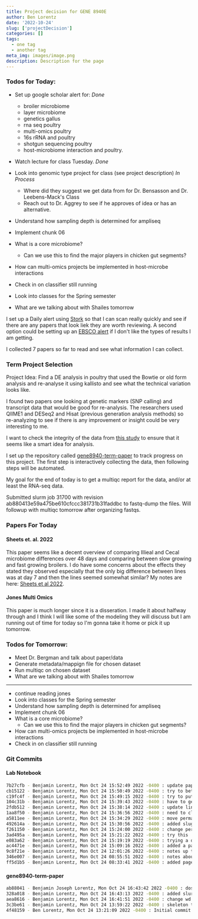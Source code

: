 ```yaml
---
title: Project decision for GENE 8940E
author: Ben Lorentz
date: '2022-10-24'
slug: ['projectDecision']
categories: []
tags:
  - one tag
  - another tag
meta_img: images/image.png
description: Description for the page
---
```


### Todos for Today:

- Set up google scholar alert for: *Done*
  - broiler microbiome
  - layer microbiome
  - genetics gallus
  - rna seq poultry
  - multi-omics poultry
  - 16s rRNA and poultry
  - shotgun sequencing poultry
  - host-microbiome interaction and poultry.

- Watch lecture for class Tuesday. *Done*
- Look into genomic type project for class (see project description) *In Process*
  - Where did they suggest we get data from for Dr. Bensasson and Dr. Leebens-Mack's Class
  - Reach out to Dr. Aggrey to see if he approves of idea or has an alternative.
  
- Understand how sampling depth is determined for ampliseq
- Implement chunk 06
- What is a core microbiome?
  - Can we use this to find the major players in chicken gut segments?
- How can multi-omics projects be implemented in host-microbe interactions
- Check in on classifier still running
- Look into classes for the Spring semester
- What are we talking about with Shailes tomorrow


I set up a Daily alert using [Stork](https://www.storkapp.me/) so that I can scan really quickly and see if there are any papers that look liek they are worth reviewing. A second option could be setting up an [EBSCO alert](https://connect.ebsco.com/s/article/How-to-Use-Journal-Alerts?language=en_US) if I don't like the types of results I am getting. 

I collected 7 papers so far to read and see what information I can collect.

### Term Project Selection

Project Idea: Find a DE analysis in poultry that used the Bowtie or old form analysis and re-analyse it using kallisto and see what the technical variation looks like. 

I found two papers one looking at genetic markers (SNP calling) and transcript data that would be good for re-analysis. The researchers used QIIME1 and DESeq2 and Hisat (previous generation analysis methods) so re-analyzing to see if there is any improvement or insight could be very interesting to me. 

I want to check the integrity of the data from [this study](https://doi.org/10.1038/s41522-019-0096-3) to ensure that it seems like a smart idea for analysis. 

I set up the repository called [gene8940-term-paper](https://github.com/lorentzben/gene8940-term-paper) to track progress on this project. The first step is interactively collecting the data, then following steps will be automated.

My goal for the end of today is to get a multiqc report for the data, and/or at least the RNA-seq data. 

Submitted slurm job 31700 with revision ab880413e59a475be610cfccc381731b31faddbc to fastq-dump the files. Will followup with multiqc tomorrow after organizing fastqs. 

### Papers For Today

#### Sheets et. al. 2022 

This paper seems like a decent overview of comparing Illieal and Cecal microbiome differences over 48 days and comparing between slow growing and fast growing broilers. I do have some concerns about the effects they stated they observed especially that the only big difference between lines was at day 7 and then the lines seemed somewhat similar?
My notes are here: [Sheets et al 2022](/2022/10/24/sheets-et-al-2022/).

#### Jones Multi Omics 

This paper is much longer since it is a disseration. I made it about halfway through and I think I will like some of the modeling they will discuss but I am running out of time for today so I'm gonna take it home or pick it up tomorrow.


### Todos for Tomorrow:

- Meet Dr. Bergman and talk about paper/data
- Generate metadata/mappign file for chosen dataset
- Run multiqc on chosen dataset
- What are we talking about with Shailes tomorrow

--- 

- continue reading jones
- Look into classes for the Spring semester
- Understand how sampling depth is determined for ampliseq
- Implement chunk 06
- What is a core microbiome?
  - Can we use this to find the major players in chicken gut segments?
- How can multi-omics projects be implemented in host-microbe interactions
- Check in on classifier still running



### Git Commits

#### Lab Notebook

```bash
7b27cfb - Benjamin Lorentz, Mon Oct 24 15:52:49 2022 -0400 : update paper link again
cb15122 - Benjamin Lorentz, Mon Oct 24 15:50:49 2022 -0400 : try to better rename link
c19fc4f - Benjamin Lorentz, Mon Oct 24 15:49:15 2022 -0400 : try to put papers in a specific dir
104c31b - Benjamin Lorentz, Mon Oct 24 15:39:43 2022 -0400 : have to get the date correct
2fdb512 - Benjamin Lorentz, Mon Oct 24 15:38:14 2022 -0400 : update link for paper
1aa8f50 - Benjamin Lorentz, Mon Oct 24 15:36:56 2022 -0400 : need to close quotes
a5811ee - Benjamin Lorentz, Mon Oct 24 15:34:29 2022 -0400 : move permalink to bottom
492614a - Benjamin Lorentz, Mon Oct 24 15:30:56 2022 -0400 : added slugs
f261150 - Benjamin Lorentz, Mon Oct 24 15:24:00 2022 -0400 : change permalink
3ad495a - Benjamin Lorentz, Mon Oct 24 15:21:22 2022 -0400 : try this
e083a62 - Benjamin Lorentz, Mon Oct 24 15:19:19 2022 -0400 : trying a different link
ac4471e - Benjamin Lorentz, Mon Oct 24 15:09:16 2022 -0400 : added a page for the paper I read today
9c8f21e - Benjamin Lorentz, Mon Oct 24 12:01:26 2022 -0400 : notes up to lunch
346e007 - Benjamin Lorentz, Mon Oct 24 08:55:51 2022 -0400 : notes about paper alerts
ff5d1b5 - Benjamin Lorentz, Mon Oct 24 08:33:41 2022 -0400 : added page and todos for monday
```

#### gene8940-term-paper

```bash
ab88041 - Benjamin Joseph Lorentz, Mon Oct 24 16:43:42 2022 -0400 : dos2unix
328a018 - Benjamin Lorentz, Mon Oct 24 16:43:13 2022 -0400 : added slurm script
aea8616 - Benjamin Lorentz, Mon Oct 24 16:41:51 2022 -0400 : change wd and comment out prefetch
3c3be61 - Benjamin Lorentz, Mon Oct 24 13:59:22 2022 -0400 : skeleton to download data
4f48159 - Ben Lorentz, Mon Oct 24 13:21:09 2022 -0400 : Initial commit
```